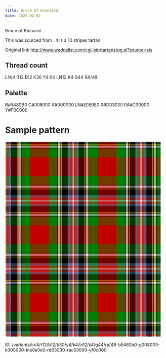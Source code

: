 ```yaml
---
title: Bruce of Kinnaird
date: 2023-02-02
---
```

Bruce of Kinnaird

This was sourced from <no value>.  It is a 10 stripes tartan.

Original link http://www.weddslist.com/cgi-bin/tartans/pg.pl?source=sts

## Thread count
LN/4 R12 B12 K30 Y4 K4 LN12 K4 G44 RA/48

## Palette
B#5480B0 G#008000 K#000000 LN#E0E0E0 R#D03030 RA#C00000 Y#F0C000

# Sample pattern

![Tartan detail](tartan.png "LN/4 R12 B12 K30 Y4 K4 LN12 K4 G44 RA/48 tartan")

ID: /variants/ln/4/r12/b12/k30/y4/k4/ln12/k4/g44/ra/48-b5480b0-g008000-k000000-lne0e0e0-rd03030-rac00000-yf0c000
